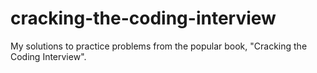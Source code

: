 # cracking-the-coding-interview
My solutions to practice problems from the popular book, "Cracking the Coding Interview".

